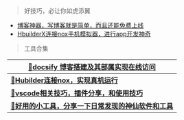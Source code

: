 > 好技巧，必让你如虎添翼

+ [博客神器，写博客就是简单，而且还能免费上线](tips/docsify/)
+ [HbuilderX连接nox手机模拟器，进行app开发神奇](tips/noxHubilder/)

> 工具合集

<color-tool></color-tool>

| [📁docsify 博客搭建及其部属实现在线访问](/tips/docsify/)      |
| ------------------------------------------------------------ |
| [📁**Hubilder连接nox，实现真机运行**](/tips/noxHubilder/)     |
| [📁**vscode相关技巧，插件分享，和使用技巧**](/tips/vsCodeTools/) |
| [📁**好用的小工具，分享一下日常发现的神仙软件和工具**](http://localhost:3000/#/tips/goodTools/) |

